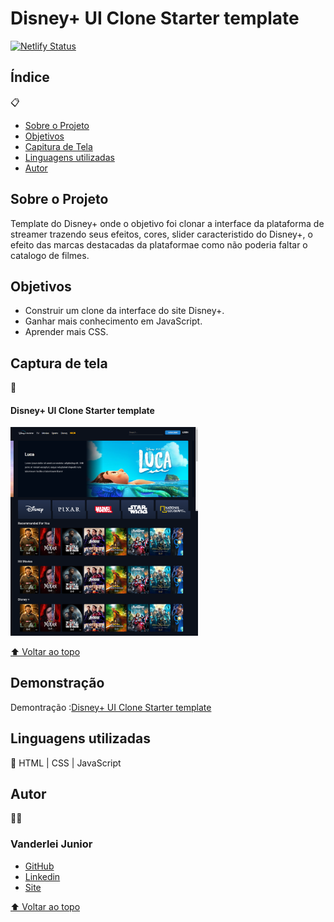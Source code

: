 # Disney+ UI Clone Starter template

[![Netlify Status](https://api.netlify.com/api/v1/badges/92c1beac-8934-4095-82f0-af67343ea67c/deploy-status)](https://app.netlify.com/sites/transcendent-yeot-2e0134/deploys)

## Índice
📋 

- <a href="#sobre-o-projeto">Sobre o Projeto</a>
- <a href="#objetivos">Objetivos</a>
- <a href="#captura-de-tela">Capitura de Tela</a>
- <a href="#linguagens-utilizadas">Linguagens utilizadas</a>
- <a href="#autor">Autor</a>

## Sobre o Projeto

Template do Disney+ onde o objetivo foi clonar a interface da plataforma de streamer trazendo seus efeitos, cores, slider caracteristido do Disney+, o efeito das marcas destacadas da plataformae como não poderia faltar o catalogo de filmes.

## Objetivos

- Construir um clone da interface do site Disney+.
- Ganhar mais conhecimento em JavaScript.
- Aprender mais CSS.


## Captura de tela

📸

#### Disney+ UI Clone Starter template

<img style="width:300px" src="./images/disneyplus.png" alt="tela principal">

[⬆ Voltar ao topo](#índice)<br>

## Demonstração

Demontração :<a href="https://disney-ui-clone-starter-template2023.netlify.app/" target="_blank">Disney+ UI Clone Starter template</a>

## Linguagens utilizadas

📝
HTML | CSS | JavaScript


## Autor

🧑‍💻


### Vanderlei Junior

- <a href="https://github.com/VanderleiGeronimoJunior">GitHub</a>
- <a href="https://www.linkedin.com/in/vanderlei-junior-b9956686/">Linkedin</a>
- <a href="https://vanderleijunior.netlify.app/">Site</a>

[⬆ Voltar ao topo](#índice)<br>
